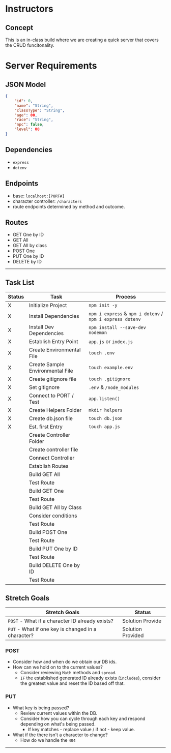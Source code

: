 # Instructors
## Concept

This is an in-class build where we are creating a quick server that covers the CRUD funcitonality. 

# Server Requirements

## JSON Model
```json
{
    "id": 0,
    "name": "String",
    "classType": "String",
    "age": 00,
    "race": "String",
    "npc": false,
    "level": 00
}
```
## Dependencies
- `express`
- `dotenv`

## Endpoints
- base: `localhost:[PORT#]`
- character controller: `/characters`
- route endpoints determined by method and outcome.

## Routes
- GET One by ID
- GET All
- GET All by class
- POST One
- PUT One by ID
- DELETE by ID

---

## Task List

| Status | Task | Process |
| --- | --- | --- |
|X | Initialize Project | `npm init -y` |
|X | Install Dependencies | `npm i express` & `npm i dotenv` / `npm i express dotenv` |
| X | Install Dev Dependencies | `npm install --save-dev nodemon` |
| X | Establish Entry Point | `app.js` or `index.js`|
| X | Create Environmental File | `touch .env`|
| X | Create Sample Environmental File | `touch example.env` |
| X | Create gitignore file | `touch .gitignore` |
| X | Set gitignore | `.env` & `/node_modules` |
| X | Connect to PORT / Test |`app.listen()` |
|X | Create Helpers Folder | `mkdir helpers`|
|X | Create db.json file | `touch db.json` |
|X | Est. first Entry | `touch app.js` |
| | Create Controller Folder |  |
| | Create controller file | |
| | Connect Controller | |
| | Establish Routes |  |
| | Build GET All |  |
| | Test Route |  |
| | Build GET One |  |
| | Test Route |  |
| | Build GET All by Class | |
| | Consider conditions |  |
| | Test Route |  |
| | Build POST One |  |
| | Test Route |  |
| | Build PUT One by ID |  |
| | Test Route |  |
| | Build DELETE One by ID | |
| | Test Route |  |

## Stretch Goals
| Stretch Goals | Status |
| --- | --- |
| `POST` - What if a character ID already exists? | Solution Provide |
| `PUT` - What if one key is changed in a character? | Solution Provided |

### POST
- Consider how and when do we obtain our DB ids.
- How can we hold on to the current values?
  - Consider reviewing `Math` methods and `spread`.
  - `IF` the established generated ID already exists (`includes`), consider the greatest value and reset the ID based off that.

### PUT
- What key is being passed?
  - Review current values within the DB.
  - Consider how you can cycle through each key and respond depending on what's being passed.
    - If key matches - replace value / if not - keep value.
- What if the there isn't a character to change?
  - How do we handle the `404`

---